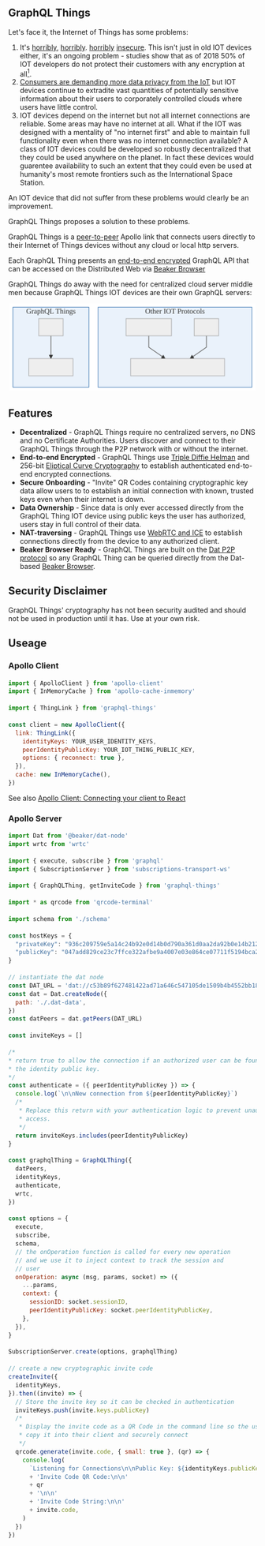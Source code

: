 ## GraphQL Things

Let's face it, the Internet of Things has some problems:

1. It's [horribly](https://www.iotforall.com/5-worst-iot-hacking-vulnerabilities/), [horribly](https://www.zdnet.com/article/iot-security-warning-your-hacked-devices-are-being-used-for-cyber-crime-says-fbi/). [horribly](https://www.nytimes.com/2017/12/21/technology/connected-toys-hacking.html) [insecure](https://blog.radware.com/security/2018/05/7-craziest-iot-device-hacks/). This isn't just in old IOT devices either, it's an ongoing problem - studies show that as of 2018 50% of IOT developers do not protect their customers with any encryption at all[<sup>1</sup>](http://eecatalog.com/embedded-security/2018/03/19/the-internet-of-insecure-things/).
2. [Consumers are demanding more data privacy from the IoT](https://internetofbusiness.com/consumers-demand-more-data-privacy-from-the-iot-economist-report/) but IOT devices continue to extradite vast quantities of potentially sensitive information about their users to corporately controlled clouds where users have little control.
3. IOT devices depend on the internet but not all internet connections are reliable. Some areas may have no internet at all. What if the IOT was designed with a mentality of "no internet first" and able to maintain full functionality even when there was no internet connection available? A class of IOT devices could be developed so robustly decentralized that they could be used anywhere on the planet. In fact these devices would guarentee availability to such an extent that they could even be used at humanity's most remote frontiers such as the International Space Station.

An IOT device that did not suffer from these problems would clearly be an improvement.

GraphQL Things proposes a solution to these problems.

GraphQL Things is a [peer-to-peer](https://en.wikipedia.org/wiki/Peer-to-peer) Apollo link that connects users directly to their Internet of Things devices without any cloud or local http servers.

Each GraphQL Thing presents an [end-to-end encrypted](https://en.wikipedia.org/wiki/End-to-end_encryption) GraphQL API that can be accessed on the Distributed Web via [Beaker Browser](https://beakerbrowser.com/)

GraphQL Things do away with the need for centralized cloud server middle men because GraphQL Things IOT devices are their own GraphQL servers:

<p align="center">
  <img
    alt="alt GraphQL Thing connections connect directly instead of through a centralized server"
    src="./docs/dist/connection-comparison.svg"
    width="500"
  />
</p>

## Features
* **Decentralized** - GraphQL Things require no centralized servers, no DNS and no Certificate Authorities. Users discover and connect to their GraphQL Things through the P2P network with or without the internet.
* **End-to-end Encrypted** - GraphQL Things use [Triple Diffie Helman](https://signal.org/docs/specifications/x3dh/) and 256-bit [Eliptical Curve Cryptography](https://www.globalsign.com/en/blog/elliptic-curve-cryptography/) to establish authenticated end-to-end encrypted connections.
* **Secure Onboarding** - "Invite" QR Codes containing cryptographic key data allow users to to establish an initial connection with known, trusted keys even when their internet is down.
* **Data Ownership** - Since data is only ever accessed directly from the GraphQL Thing IOT device using public keys the user has authorized, users stay in full control of their data.
* **NAT-traversing** - GraphQL Things use [WebRTC and ICE](https://www.youtube.com/watch?v=7qAQuC9muf8) to establish connections directly from the device to any authorized client.
* **Beaker Browser Ready** - GraphQL Things are built on the [Dat P2P protocol](https://datproject.org/) so any GraphQL Thing can be queried directly from the Dat-based [Beaker Browser](https://beakerbrowser.com/).


## Security Disclaimer

GraphQL Things' cryptography has not been security audited and should not be used in production until it has. Use at your own risk.

## Useage

### Apollo Client

```js
import { ApolloClient } from 'apollo-client'
import { InMemoryCache } from 'apollo-cache-inmemory'

import { ThingLink } from 'graphql-things'

const client = new ApolloClient({
  link: ThingLink({
    identityKeys: YOUR_USER_IDENTITY_KEYS,
    peerIdentityPublicKey: YOUR_IOT_THING_PUBLIC_KEY,
    options: { reconnect: true },
  }),
  cache: new InMemoryCache(),
})
```

See also [Apollo Client: Connecting your client to React](https://www.apollographql.com/docs/react/essentials/get-started.html#creating-provider)

### Apollo Server

```js
import Dat from '@beaker/dat-node'
import wrtc from 'wrtc'

import { execute, subscribe } from 'graphql'
import { SubscriptionServer } from 'subscriptions-transport-ws'

import { GraphQLThing, getInviteCode } from 'graphql-things'

import * as qrcode from 'qrcode-terminal'

import schema from './schema'

const hostKeys = {
  "privateKey": "936c209759e5a14c24b92e0d14b0d790a361d0aa2da92b0e14b212d9b2fd9a07",
  "publicKey": "047add829ce23c7ffce322afbe9a4007e03e864ce07711f5194bca20aa1ac55325c95517364fe1149bd84989c5961c74ba17d70bc1890dc5bda39367d8e2cb8e40",
}

// instantiate the dat node
const DAT_URL = 'dat://c53b89f627481422ad71a646c547105de1509b4b4552bb18c71e4be200b7ef4c/'
const dat = Dat.createNode({
  path: './.dat-data',
})
const datPeers = dat.getPeers(DAT_URL)

const inviteKeys = []

/*
* return true to allow the connection if an authorized user can be found with
* the identity public key.
*/
const authenticate = ({ peerIdentityPublicKey }) => {
  console.log(`\n\nNew connection from ${peerIdentityPublicKey}`)
  /*
   * Replace this return with your authentication logic to prevent unauthorized
   * access.
   */
  return inviteKeys.includes(peerIdentityPublicKey)
}

const graphqlThing = GraphQLThing({
  datPeers,
  identityKeys,
  authenticate,
  wrtc,
})

const options = {
  execute,
  subscribe,
  schema,
  // the onOperation function is called for every new operation
  // and we use it to inject context to track the session and
  // user
  onOperation: async (msg, params, socket) => ({
    ...params,
    context: {
      sessionID: socket.sessionID,
      peerIdentityPublicKey: socket.peerIdentityPublicKey,
    },
  }),
}

SubscriptionServer.create(options, graphqlThing)

// create a new cryptographic invite code
createInvite({
  identityKeys,
}).then((invite) => {
  // Store the invite key so it can be checked in authentication
  inviteKeys.push(invite.keys.publicKey)
  /*
   * Display the invite code as a QR Code in the command line so the user can
   * copy it into their client and securely connect
   */
  qrcode.generate(invite.code, { small: true }, (qr) => {
    console.log(
      `Listening for Connections\n\nPublic Key: ${identityKeys.publicKey}\n\n`
      + 'Invite Code QR Code:\n\n'
      + qr
      + '\n\n'
      + 'Invite Code String:\n\n'
      + invite.code,
    )
  })
})
```

